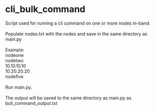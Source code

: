 # cli_bulk_command
Script used for running a cli command on one or more nodes in-band. <br/>
<br/>
Populate nodes.txt with the nodes and save in the same directory as main.py <br/>
<br/>
Example:<br/>
nodeone<br/>
nodetwo<br/>
10.10.10.10<br/>
10.20.20.20<br/>
nodefive<br/>
<br/>
Run main.py. <br/>
<br/>
The output will be saved to the same directory as main.py as bull_command_output.txt<br/>
<br/>
